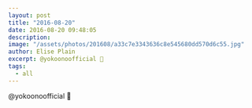 ```yaml
---
layout: post
title: "2016-08-20"
date: 2016-08-20 09:48:05
description: 
image: "/assets/photos/201608/a33c7e3343636c8e545680dd570d6c55.jpg"
author: Elise Plain
excerpt: @yokoonoofficial 🍚
tags: 
  - all
---
```


@yokoonoofficial 🍚
<p></p>
